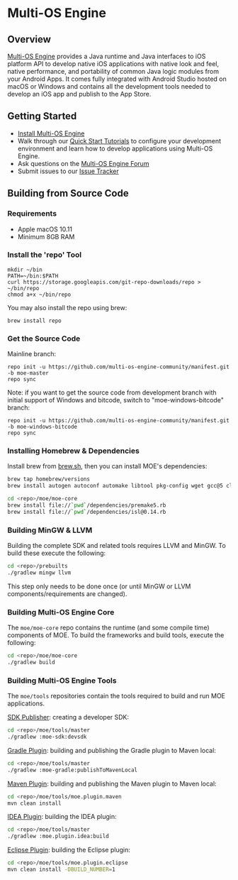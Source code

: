 # Multi-OS Engine

## Overview

[Multi-OS Engine](http://multi-os-engine.org/) provides a Java runtime and Java interfaces to iOS platform API to develop native iOS applications with native look and feel, native performance, and portability of common Java logic modules from your Android Apps. It comes fully integrated with Android Studio hosted on macOS or Windows and contains all the development tools needed to develop an iOS app and publish to the App Store.

## Getting Started

- [Install Multi-OS Engine](https://multi-os-engine.org/start/)
- Walk through our [Quick Start Tutorials](http://doc.multi-os-engine.org) to configure your development environment and learn how to develop applications using Multi-OS Engine.
- Ask questions on the [Multi-OS Engine Forum](https://discuss.multi-os-engine.org/)
- Submit issues to our [Issue Tracker](https://github.com/multi-os-engine/multi-os-engine/issues)

## Building from Source Code

### Requirements

- Apple macOS 10.11
- Minimum 8GB RAM

### Install the 'repo' Tool

```
mkdir ~/bin
PATH=~/bin:$PATH
curl https://storage.googleapis.com/git-repo-downloads/repo > ~/bin/repo
chmod a+x ~/bin/repo
```

You may also install the repo using brew:

```
brew install repo
```

### Get the Source Code

Mainline branch:

```
repo init -u https://github.com/multi-os-engine-community/manifest.git -b moe-master
repo sync
```

Note: if you want to get the source code from development branch with initial support of Windows and bitcode, switch to "moe-windows-bitcode" branch:

```
repo init -u https://github.com/multi-os-engine-community/manifest.git -b moe-windows-bitcode
repo sync
```

### Installing Homebrew & Dependencies

Install brew from [brew.sh](http://brew.sh), then you can install MOE's dependencies:

```sh
brew tap homebrew/versions
brew install autogen autoconf automake libtool pkg-config wget gcc@5 cloog cmake jasmin gpg ant maven

cd <repo>/moe/moe-core
brew install file://`pwd`/dependencies/premake5.rb
brew install file://`pwd`/dependencies/isl@0.14.rb
```

### Building MinGW & LLVM

Building the complete SDK and related tools requires LLVM and MinGW. To build these execute the following:

```sh
cd <repo>/prebuilts
./gradlew mingw llvm
```

This step only needs to be done once (or until MinGW or LLVM components/requirements are changed).

### Building Multi-OS Engine Core

The `moe/moe-core` repo contains the runtime (and some compile time) components of MOE. To build the frameworks and build tools, execute the following:

```sh
cd <repo>/moe/moe-core
./gradlew build
```

### Building Multi-OS Engine Tools

The `moe/tools` repositories contain the tools required to build and run MOE applications.

[SDK Publisher](https://github.com/multi-os-engine/moe-sdk-publisher): creating a developer SDK:

```sh
cd <repo>/moe/tools/master
./gradlew :moe-sdk:devsdk
```

[Gradle Plugin](https://github.com/multi-os-engine/moe-plugin-gradle): building and publishing the Gradle plugin to Maven local:

```sh
cd <repo>/moe/tools/master
./gradlew :moe-gradle:publishToMavenLocal
```

[Maven Plugin](https://github.com/multi-os-engine/moe-plugin-maven): building and publishing the Maven plugin to Maven local:

```sh
cd <repo>/moe/tools/moe.plugin.maven
mvn clean install
```

[IDEA Plugin](https://github.com/multi-os-engine/moe-ide-integration): building the IDEA plugin:

```sh
cd <repo>/moe/tools/master
./gradlew :moe.plugin.idea:build
```

[Eclipse Plugin](https://github.com/multi-os-engine/moe-ide-integration-eclipse): building the Eclipse plugin:

```sh
cd <repo>/moe/tools/moe.plugin.eclipse
mvn clean install -DBUILD_NUMBER=1
```
